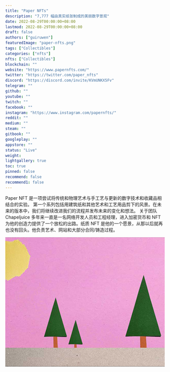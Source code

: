 ```yaml
---
title: "Paper NFTs"
description: "7,777 幅由真实纸张制成的美丽数字景观"
date: 2022-08-29T00:00:00+08:00
lastmod: 2022-08-29T00:00:00+08:00
draft: false
authors: ["guiruwen"]
featuredImage: "paper-nfts.png"
tags: ["Collectibles"]
categories: ["nfts"]
nfts: ["Collectibles"]
blockchain: ""
website: "https://www.papernfts.com/"
twitter: "https://twitter.com/paper_nfts"
discord: "https://discord.com/invite/KVmUNKX5Fv"
telegram: ""
github: ""
youtube: ""
twitch: ""
facebook: ""
instagram: "https://www.instagram.com/papernfts/"
reddit: ""
medium: ""
steam: ""
gitbook: ""
googleplay: ""
appstore: ""
status: "Live"
weight: 
lightgallery: true
toc: true
pinned: false
recommend: false
recommend1: false
---
```

Paper NFT 是一项尝试将传统和物理艺术与手工艺与更新的数字技术和收藏品相结合的实验。
第一个系列包括用建筑纸和其他艺术和工艺用品剪下的风景。在未来的版本中，我们将继续改进我们的流程并发布未来的变化和想法。
关于团队
Chapeljuice 多年来一直是一名网络开发人员和工程经理，进入加密货币和 NFT 为他的创造力提供了一个放松的出路。纸质 NFT 是他的一个愿景，从那以后就再也没有回头。他负责艺术、网站和大部分合同/铸造过程。

![nft](01.png)